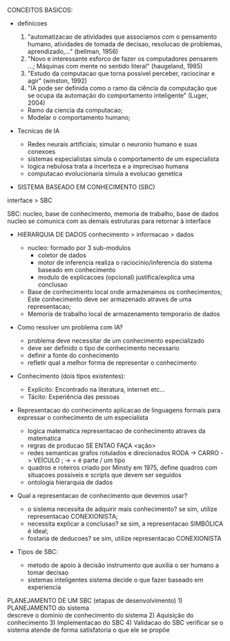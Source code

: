 CONCEITOS BASICOS:

- definicoes
    1) "automatizacao de atividades que associamos com o pensamento humano, atividades de tomada de decisao, resolucao de problemas, aprendizado,..." (bellman, 1956)
    2) "Novo e interessante esforco de fazer os computadores pensarem ...; Máquinas com mente no sentido literal" (haugeland, 1985)
    3) "Estudo da computacao que torna possivel perceber, raciocinar e agir" (winston, 1992)
    4) "IA pode ser definida como o ramo da ciência da computação que se ocupa da automação do comportamento inteligente" (Luger, 2004)

    - Ramo da ciencia da computacao;
    - Modelar o comportamento humano;

- Tecnicas de IA
    - Redes neurais artificiais;
        simular o neuronio humano e suas conexoes
    - sistemas especialistas
        simula o comportamento de um especialista
    - logica nebulosa
        trata a incerteza e a imprecisao humana
    - computacao evolucionaria
        simula a evolucao genetica

- SISTEMA BASEADO EM CONHECIMENTO (SBC)

interface > SBC

SBC: nucleo, base de conhecimento, memoria de trabalho, base de dados
    nucleo se comunica com as demais estruturas para retornar à interface

- HIERARQUIA DE DADOS
    conhecimento > informacao > dados

    - nucleo: formado por 3 sub-modulos
        - coletor de dados
        - motor de inferencia
            realiza o raciocinio/inferencia do sistema baseado em conhecimento
        - modulo de explicacoes (opcional)
            justifica/explica uma conclusao
    - Base de conhecimento
        local onde armazenamos os conhecimentos; Este conhecimento deve ser armazenado atraves de uma representacao;
    - Memoria de trabalho
        local de armazenamento temporario de dados

- Como resolver um problema com IA?
    - problema deve necessitar de um conhecimento especializado
    - deve ser definido o tipo de conhecimento necessario
    - definir a fonte do conhecimento
    - refletir qual a melhor forma de representar o conhecimento

- Conhecimento (dois tipos existentes):
    - Explícito:
        Encontrado na literatura, internet etc...
    - Tácito:
        Experiência das pessoas

- Representacao do conhecimento
    aplicacao de linguagens formais para expressar o conhecimento de um especialista
    - logica matematica
        representacao de conhecimento atraves da matematica
    - regras de producao
        SE <condicao> ENTAO <conclusao> FAÇA <ação>
    - redes semanticas
        grafos rotulados e direcionados
        RODA -> CARRO -> VEÍCULO ; -> = é parte / um tipo
    - quadros e roteiros
        criado por Minsty em 1975, define quadros com situacoes possiveis e scripts que devem ser seguidos
    - ontologia
        hierarquia de dados

- Qual a representacao de conhecimento que devemos usar?
    - o sistema necessita de adquirir mais conhecimento?
        se sim, utilize representacao CONEXIONISTA;
    - necessita explicar a conclusao?
        se sim, a representacao SIMBÓLICA é ideal;
    - fostaria de deducoes?
        se sim, utilize representacao CONEXIONISTA

- Tipos de SBC:
    - metodo de apoio à decisão
        instrumento que auxilia o ser humano a tomar decisao
    - sistemas inteligentes
        sistema decide o que fazer baseado em experiencia

PLANEJAMENTO DE UM SBC
(etapas de desenvolvimento)
    1) PLANEJAMENTO do sistema  
        descreve o dominio de conhecimento do sistema
    2) Aquisição do conhecimento
    3) Implementacao do SBC
    4) Validacao do SBC
        verificar se o sistema atende de forma satisfatoria o que ele se propõe


